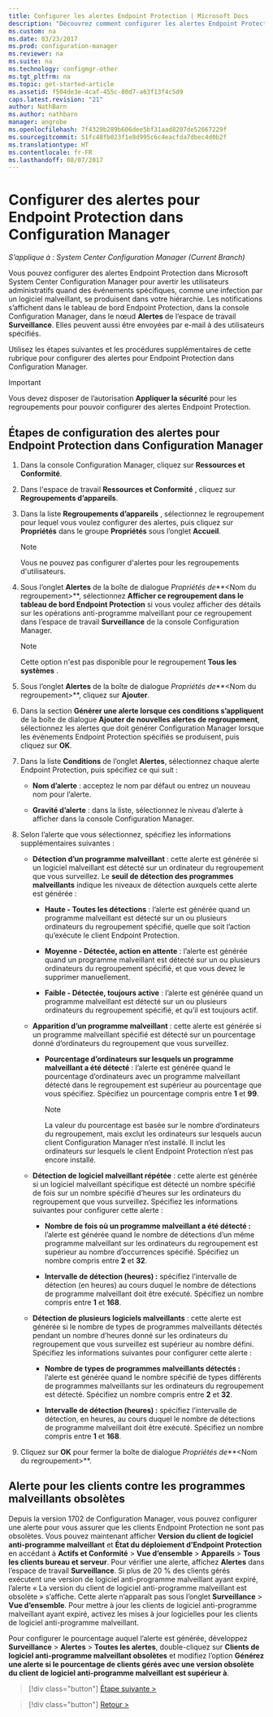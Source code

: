```yaml
---
title: Configurer les alertes Endpoint Protection | Microsoft Docs
description: "Découvrez comment configurer les alertes Endpoint Protection dans System Center Configuration Manager."
ms.custom: na
ms.date: 03/23/2017
ms.prod: configuration-manager
ms.reviewer: na
ms.suite: na
ms.technology: configmgr-other
ms.tgt_pltfrm: na
ms.topic: get-started-article
ms.assetid: f504de3e-4caf-455c-80d7-a63f13f4c5d9
caps.latest.revision: "21"
author: NathBarn
ms.author: nathbarn
manager: angrobe
ms.openlocfilehash: 7f4329b289b606dee5bf31aad8207de52667229f
ms.sourcegitcommit: 51fc48fb023f1e8d995c6c4eacfda7dbec4d0b2f
ms.translationtype: HT
ms.contentlocale: fr-FR
ms.lasthandoff: 08/07/2017
---
```

#  <a name="configure-alerts-for-endpoint-protection-in-configuration-manager"></a>Configurer des alertes pour Endpoint Protection dans Configuration Manager

*S’applique à : System Center Configuration Manager (Current Branch)*

 Vous pouvez configurer des alertes Endpoint Protection dans Microsoft System Center Configuration Manager pour avertir les utilisateurs administratifs quand des événements spécifiques, comme une infection par un logiciel malveillant, se produisent dans votre hiérarchie. Les notifications s’affichent dans le tableau de bord Endpoint Protection, dans la console Configuration Manager, dans le nœud **Alertes** de l’espace de travail **Surveillance**. Elles peuvent aussi être envoyées par e-mail à des utilisateurs spécifiés.

 Utilisez les étapes suivantes et les procédures supplémentaires de cette rubrique pour configurer des alertes pour Endpoint Protection dans Configuration Manager.

> [!IMPORTANT]
>  Vous devez disposer de l’autorisation **Appliquer la sécurité** pour les regroupements pour pouvoir configurer des alertes Endpoint Protection.

## <a name="steps-to-configure-alerts-for-endpoint-protection-in-configuration-manager"></a>Étapes de configuration des alertes pour Endpoint Protection dans Configuration Manager

1.  Dans la console Configuration Manager, cliquez sur **Ressources et Conformité**.

2.  Dans l'espace de travail **Ressources et Conformité** , cliquez sur **Regroupements d’appareils**.

3.  Dans la liste **Regroupements d’appareils** , sélectionnez le regroupement pour lequel vous voulez configurer des alertes, puis cliquez sur **Propriétés** dans le groupe **Propriétés** sous l’onglet **Accueil**.

    > [!NOTE]
    >  Vous ne pouvez pas configurer d'alertes pour les regroupements d'utilisateurs.

4.  Sous l’onglet **Alertes** de la boîte de dialogue *Propriétés de***<Nom du regroupement\>**, sélectionnez **Afficher ce regroupement dans le tableau de bord Endpoint Protection** si vous voulez afficher des détails sur les opérations anti-programme malveillant pour ce regroupement dans l’espace de travail **Surveillance** de la console Configuration Manager.

    > [!NOTE]
    >  Cette option n'est pas disponible pour le regroupement **Tous les systèmes** .

5.  Sous l’onglet **Alertes** de la boîte de dialogue *Propriétés de***<Nom du regroupement\>**, cliquez sur **Ajouter**.

6.  Dans la section **Générer une alerte lorsque ces conditions s’appliquent** de la boîte de dialogue **Ajouter de nouvelles alertes de regroupement**, sélectionnez les alertes que doit générer Configuration Manager lorsque les événements Endpoint Protection spécifiés se produisent, puis cliquez sur **OK**.

7.  Dans la liste  **Conditions** de l’onglet **Alertes**, sélectionnez chaque alerte Endpoint Protection, puis spécifiez ce qui suit :

    -   **Nom d’alerte** : acceptez le nom par défaut ou entrez un nouveau nom pour l’alerte.

    -   **Gravité d’alerte** : dans la liste, sélectionnez le niveau d’alerte à afficher dans la console Configuration Manager.

8.  Selon l’alerte que vous sélectionnez, spécifiez les informations supplémentaires suivantes :

    -   **Détection d’un programme malveillant** : cette alerte est générée si un logiciel malveillant est détecté sur un ordinateur du regroupement que vous surveillez. Le **seuil de détection des programmes malveillants** indique les niveaux de détection auxquels cette alerte est générée :

        -   **Haute - Toutes les détections** : l’alerte est générée quand un programme malveillant est détecté sur un ou plusieurs ordinateurs du regroupement spécifié, quelle que soit l’action qu’exécute le client Endpoint Protection.

        -   **Moyenne - Détectée, action en attente** : l’alerte est générée quand un programme malveillant est détecté sur un ou plusieurs ordinateurs du regroupement spécifié, et que vous devez le supprimer manuellement.

        -   **Faible - Détectée, toujours active** : l’alerte est générée quand un programme malveillant est détecté sur un ou plusieurs ordinateurs du regroupement spécifié, et qu’il est toujours actif.

    -   **Apparition d’un programme malveillant** : cette alerte est générée si un programme malveillant spécifié est détecté sur un pourcentage donné d’ordinateurs du regroupement que vous surveillez.

        -   **Pourcentage d’ordinateurs sur lesquels un programme malveillant a été détecté** : l’alerte est générée quand le pourcentage d’ordinateurs avec un programme malveillant détecté dans le regroupement est supérieur au pourcentage que vous spécifiez. Spécifiez un pourcentage compris entre **1** et **99**.

            > [!NOTE]
            >  La valeur du pourcentage est basée sur le nombre d’ordinateurs du regroupement, mais exclut les ordinateurs sur lesquels aucun client Configuration Manager n’est installé. Il inclut les ordinateurs sur lesquels le client Endpoint Protection n’est pas encore installé.

    -   **Détection de logiciel malveillant répétée** : cette alerte est générée si un logiciel malveillant spécifique est détecté un nombre spécifié de fois sur un nombre spécifié d’heures sur les ordinateurs du regroupement que vous surveillez. Spécifiez les informations suivantes pour configurer cette alerte :

        -   **Nombre de fois où un programme malveillant a été détecté :** l’alerte est générée quand le nombre de détections d’un même programme malveillant sur les ordinateurs du regroupement est supérieur au nombre d’occurrences spécifié. Spécifiez un nombre compris entre **2** et **32**.

        -   **Intervalle de détection (heures) :** spécifiez l’intervalle de détection (en heures) au cours duquel le nombre de détections de programme malveillant doit être exécuté. Spécifiez un nombre compris entre **1** et **168**.

    -   **Détection de plusieurs logiciels malveillants** : cette alerte est générée si le nombre de types de programmes malveillants détectés pendant un nombre d’heures donné sur les ordinateurs du regroupement que vous surveillez est supérieur au nombre défini. Spécifiez les informations suivantes pour configurer cette alerte :

        -   **Nombre de types de programmes malveillants détectés :** l’alerte est générée quand le nombre spécifié de types différents de programmes malveillants sur les ordinateurs du regroupement est détecté. Spécifiez un nombre compris entre **2** et **32**.

        -   **Intervalle de détection (heures) :** spécifiez l’intervalle de détection, en heures, au cours duquel le nombre de détections de programme malveillant doit être exécuté. Spécifiez un nombre compris entre **1** et **168**.

9. Cliquez sur **OK** pour fermer la boîte de dialogue *Propriétés de***<Nom du regroupement\>**.  

## <a name="alert-for-outdated-malware-client"></a>Alerte pour les clients contre les programmes malveillants obsolètes

Depuis la version 1702 de Configuration Manager, vous pouvez configurer une alerte pour vous assurer que les clients Endpoint Protection ne sont pas obsolètes. Vous pouvez maintenant afficher **Version du client de logiciel anti-programme malveillant** et **État du déploiement d’Endpoint Protection** en accédant à **Actifs et Conformité** > **Vue d’ensemble** > **Appareils** > **Tous les clients bureau et serveur**. Pour vérifier une alerte, affichez **Alertes** dans l’espace de travail **Surveillance**. Si plus de 20 % des clients gérés exécutent une version de logiciel anti-programme malveillant ayant expiré, l’alerte « La version du client de logiciel anti-programme malveillant est obsolète » s’affiche. Cette alerte n’apparaît pas sous l’onglet **Surveillance** > **Vue d’ensemble**. Pour mettre à jour les clients de logiciel anti-programme malveillant ayant expiré, activez les mises à jour logicielles pour les clients de logiciel anti-programme malveillant.

Pour configurer le pourcentage auquel l’alerte est générée, développez **Surveillance** > **Alertes** > **Toutes les alertes**, double-cliquez sur **Clients de logiciel anti-programme malveillant obsolètes** et modifiez l’option **Générez une alerte si le pourcentage de clients gérés avec une version obsolète du client de logiciel anti-programme malveillant est supérieur à**.

> [!div class="button"]
[Étape suivante >](endpoint-definition-updates.md)

> [!div class="button"]
[Retour >](endpoint-protection-site-role.md)
